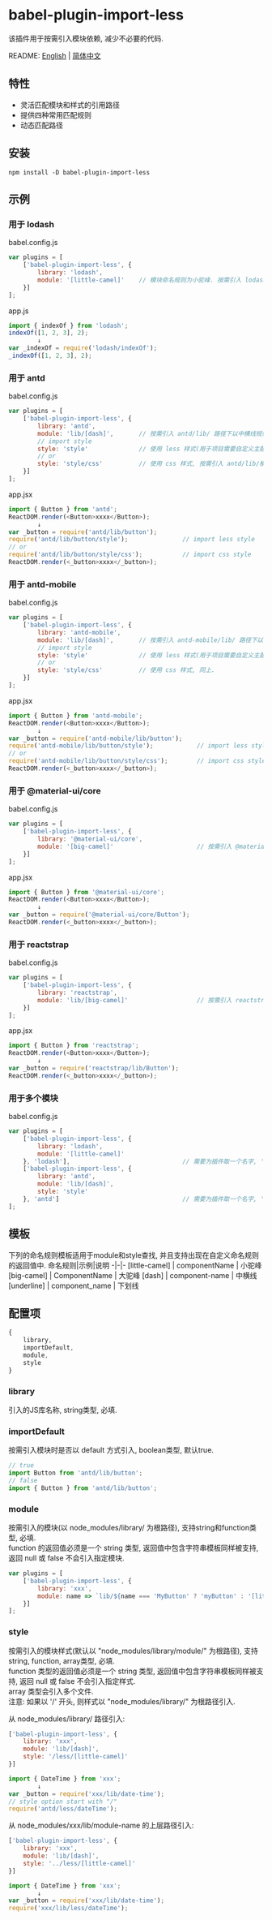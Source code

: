 # babel-plugin-import-less
该插件用于按需引入模块依赖, 减少不必要的代码.

README: [English](https://github.com/stephenliu1944/babel-plugin-import-less/blob/master/README.md) | [简体中文](https://github.com/stephenliu1944/babel-plugin-import-less/blob/master/README-zh_CN.md)

## 特性
- 灵活匹配模块和样式的引用路径
- 提供四种常用匹配规则
- 动态匹配路径

## 安装
```
npm install -D babel-plugin-import-less
```

## 示例
### 用于 lodash
babel.config.js
```js
var plugins = [
    ['babel-plugin-import-less', {
        library: 'lodash',
        module: '[little-camel]'    // 模块命名规则为小驼峰. 按需引入 lodash/ 路径下以小驼峰规则命名的js文件.
    }]
];
```

app.js
```js
import { indexOf } from 'lodash';
indexOf([1, 2, 3], 2);
        ↓
var _indexOf = require('lodash/indexOf');
_indexOf([1, 2, 3], 2);
```

### 用于 antd
babel.config.js
```js
var plugins = [
    ['babel-plugin-import-less', {
        library: 'antd',
        module: 'lib/[dash]',       // 按需引入 antd/lib/ 路径下以中横线规则命名的js文件.
        // import style
        style: 'style'              // 使用 less 样式(用于项目需要自定义主题), 按需引入 antd/lib/模块名/style/ 路径下的 index.js 文件.
        // or
        style: 'style/css'          // 使用 css 样式, 按需引入 antd/lib/模块名/style/ 路径下的 css.js 文件.
    }]
];
```

app.jsx
```js
import { Button } from 'antd';
ReactDOM.render(<Button>xxxx</Button>);
        ↓
var _button = require('antd/lib/button');
require('antd/lib/button/style');               // import less style
// or
require('antd/lib/button/style/css');           // import css style
ReactDOM.render(<_button>xxxx</_button>);
```

### 用于 antd-mobile
babel.config.js
```js
var plugins = [
    ['babel-plugin-import-less', {
        library: 'antd-mobile',
        module: 'lib/[dash]',       // 按需引入 antd-mobile/lib/ 路径下以中横线规则命名的js文件.
        // import style
        style: 'style'              // 使用 less 样式(用于项目需要自定义主题), 同上.
        // or
        style: 'style/css'          // 使用 css 样式, 同上.
    }]
];
```

app.jsx
```js
import { Button } from 'antd-mobile';
ReactDOM.render(<Button>xxxx</Button>);
        ↓
var _button = require('antd-mobile/lib/button');
require('antd-mobile/lib/button/style');            // import less style
// or
require('antd-mobile/lib/button/style/css');        // import css style
ReactDOM.render(<_button>xxxx</_button>);
```

### 用于 @material-ui/core
babel.config.js
```js
var plugins = [
    ['babel-plugin-import-less', {
        library: '@material-ui/core',
        module: '[big-camel]'                       // 按需引入 @material-ui/core/ 路径下以大驼峰规则命名的js文件.
    }]
];
```
app.jsx
```js
import { Button } from '@material-ui/core';
ReactDOM.render(<Button>xxxx</Button>);
        ↓
var _button = require('@material-ui/core/Button');
ReactDOM.render(<_button>xxxx</_button>);
```

### 用于 reactstrap
babel.config.js
```js
var plugins = [
    ['babel-plugin-import-less', {
        library: 'reactstrap',
        module: 'lib/[big-camel]'                   // 按需引入 reactstrap/lib 路径下以大驼峰规则命名的js文件.
    }]
];
```

app.jsx
```js
import { Button } from 'reactstrap';
ReactDOM.render(<Button>xxxx</Button>);
        ↓
var _button = require('reactstrap/lib/Button');
ReactDOM.render(<_button>xxxx</_button>);
```

### 用于多个模块
babel.config.js
```js
var plugins = [
    ['babel-plugin-import-less', {
        library: 'lodash',
        module: '[little-camel]'
    }, 'lodash'],                               // 需要为插件取一个名字, 'lodash'
    ['babel-plugin-import-less', {
        library: 'antd',
        module: 'lib/[dash]',
        style: 'style'
    }, 'antd']                                  // 需要为插件取一个名字, 'antd'
];
```

## 模板
下列的命名规则模板适用于module和style查找, 并且支持出现在自定义命名规则的返回值中.
命名规则|示例|说明
-|-|-
[little-camel] | componentName | 小驼峰
[big-camel] | ComponentName | 大驼峰
[dash] | component-name | 中横线
[underline] | component_name | 下划线

## 配置项
```js
{
    library,
    importDefault,
    module,
    style
}
```

### library
引入的JS库名称, string类型, 必填.  

### importDefault
按需引入模块时是否以 default 方式引入, boolean类型, 默认true.
```js
// true
import Button from 'antd/lib/button';
// false
import { Button } from 'antd/lib/button';
```

### module
按需引入的模块(以 node_modules/library/ 为根路径), 支持string和function类型, 必填.  
function 的返回值必须是一个 string 类型, 返回值中包含字符串模板同样被支持, 返回 null 或 false 不会引入指定模块.
```js
var plugins = [
    ['babel-plugin-import-less', {
        library: 'xxx',
        module: name => `lib/${name === 'MyButton' ? 'myButton' : '[little-camel]'}`,
    }]
];
```

### style
按需引入的模块样式(默认以 "node_modules/library/module/" 为根路径), 支持string, function, array类型, 必填.  
function 类型的返回值必须是一个 string 类型, 返回值中包含字符串模板同样被支持, 返回 null 或 false 不会引入指定样式.  
array 类型会引入多个文件.  
注意: 如果以 '/' 开头, 则样式以 "node_modules/library/" 为根路径引入.  

从 node_modules/library/ 路径引入:
```js
['babel-plugin-import-less', {
    library: 'xxx',
    module: 'lib/[dash]',
    style: '/less/[little-camel]'
}]

import { DateTime } from 'xxx';
        ↓
var _button = require('xxx/lib/date-time');
// style option start with "/"
require('antd/less/dateTime');
```

从 node_modules/xxx/lib/module-name 的上层路径引入:
```js
['babel-plugin-import-less', {
    library: 'xxx',
    module: 'lib/[dash]',
    style: '../less/[little-camel]'
}]

import { DateTime } from 'xxx';
        ↓
var _button = require('xxx/lib/date-time');
require('xxx/lib/less/dateTime');
```
